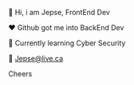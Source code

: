 
:wave: Hi, i am Jepse, FrontEnd Dev

:heart: Github got me into BackEnd Dev

:speech_balloon: Currently learning Cyber Security

:e-mail: Jepse@live.ca

Cheers  
